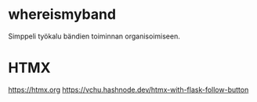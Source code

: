 # whereismyband

Simppeli työkalu bändien toiminnan organisoimiseen.


# HTMX
https://htmx.org
https://vchu.hashnode.dev/htmx-with-flask-follow-button